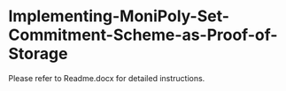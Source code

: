 # Implementing-MoniPoly-Set-Commitment-Scheme-as-Proof-of-Storage

Please refer to Readme.docx for detailed instructions.



